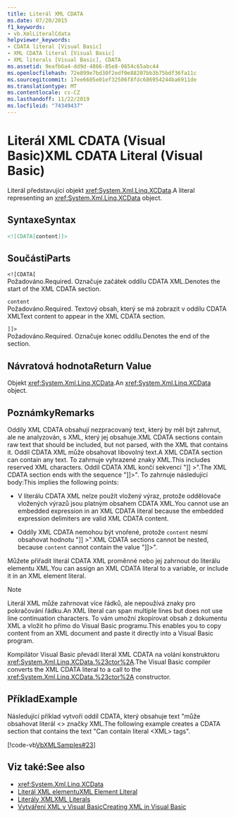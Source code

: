 ```yaml
---
title: Literál XML CDATA
ms.date: 07/20/2015
f1_keywords:
- vb.XmlLiteralCdata
helpviewer_keywords:
- CDATA literal [Visual Basic]
- XML CDATA literal [Visual Basic]
- XML literals [Visual Basic], CDATA
ms.assetid: 9eafb6a4-dd9d-4866-85e8-0654c65abc44
ms.openlocfilehash: 72e899e7bd30f2edf0e88207bb3b75bdf36fa11c
ms.sourcegitcommit: 17ee6605e01ef32506f8fdc686954244ba6911de
ms.translationtype: MT
ms.contentlocale: cs-CZ
ms.lasthandoff: 11/22/2019
ms.locfileid: "74349437"
---
```

# <a name="xml-cdata-literal-visual-basic"></a><span data-ttu-id="1926e-102">Literál XML CDATA (Visual Basic)</span><span class="sxs-lookup"><span data-stu-id="1926e-102">XML CDATA Literal (Visual Basic)</span></span>
<span data-ttu-id="1926e-103">Literál představující objekt <xref:System.Xml.Linq.XCData>.</span><span class="sxs-lookup"><span data-stu-id="1926e-103">A literal representing an <xref:System.Xml.Linq.XCData> object.</span></span>  
  
## <a name="syntax"></a><span data-ttu-id="1926e-104">Syntaxe</span><span class="sxs-lookup"><span data-stu-id="1926e-104">Syntax</span></span>  
  
```xml  
<![CDATA[content]]>  
```  
  
## <a name="parts"></a><span data-ttu-id="1926e-105">Součásti</span><span class="sxs-lookup"><span data-stu-id="1926e-105">Parts</span></span>  
 `<![CDATA[`  
 <span data-ttu-id="1926e-106">Požadováno.</span><span class="sxs-lookup"><span data-stu-id="1926e-106">Required.</span></span> <span data-ttu-id="1926e-107">Označuje začátek oddílu CDATA XML.</span><span class="sxs-lookup"><span data-stu-id="1926e-107">Denotes the start of the XML CDATA section.</span></span>  
  
 `content`  
 <span data-ttu-id="1926e-108">Požadováno.</span><span class="sxs-lookup"><span data-stu-id="1926e-108">Required.</span></span> <span data-ttu-id="1926e-109">Textový obsah, který se má zobrazit v oddílu CDATA XML</span><span class="sxs-lookup"><span data-stu-id="1926e-109">Text content to appear in the XML CDATA section.</span></span>  
  
 `]]>`  
 <span data-ttu-id="1926e-110">Požadováno.</span><span class="sxs-lookup"><span data-stu-id="1926e-110">Required.</span></span> <span data-ttu-id="1926e-111">Označuje konec oddílu.</span><span class="sxs-lookup"><span data-stu-id="1926e-111">Denotes the end of the section.</span></span>  
  
## <a name="return-value"></a><span data-ttu-id="1926e-112">Návratová hodnota</span><span class="sxs-lookup"><span data-stu-id="1926e-112">Return Value</span></span>  
 <span data-ttu-id="1926e-113">Objekt <xref:System.Xml.Linq.XCData>.</span><span class="sxs-lookup"><span data-stu-id="1926e-113">An <xref:System.Xml.Linq.XCData> object.</span></span>  
  
## <a name="remarks"></a><span data-ttu-id="1926e-114">Poznámky</span><span class="sxs-lookup"><span data-stu-id="1926e-114">Remarks</span></span>  
 <span data-ttu-id="1926e-115">Oddíly XML CDATA obsahují nezpracovaný text, který by měl být zahrnut, ale ne analyzován, s XML, který jej obsahuje.</span><span class="sxs-lookup"><span data-stu-id="1926e-115">XML CDATA sections contain raw text that should be included, but not parsed, with the XML that contains it.</span></span> <span data-ttu-id="1926e-116">Oddíl CDATA XML může obsahovat libovolný text.</span><span class="sxs-lookup"><span data-stu-id="1926e-116">A XML CDATA section can contain any text.</span></span> <span data-ttu-id="1926e-117">To zahrnuje vyhrazené znaky XML.</span><span class="sxs-lookup"><span data-stu-id="1926e-117">This includes reserved XML characters.</span></span> <span data-ttu-id="1926e-118">Oddíl CDATA XML končí sekvencí "]] >".</span><span class="sxs-lookup"><span data-stu-id="1926e-118">The XML CDATA section ends with the sequence "]]>".</span></span> <span data-ttu-id="1926e-119">To zahrnuje následující body:</span><span class="sxs-lookup"><span data-stu-id="1926e-119">This implies the following points:</span></span>  
  
- <span data-ttu-id="1926e-120">V literálu CDATA XML nelze použít vložený výraz, protože oddělovače vložených výrazů jsou platným obsahem CDATA XML.</span><span class="sxs-lookup"><span data-stu-id="1926e-120">You cannot use an embedded expression in an XML CDATA literal because the embedded expression delimiters are valid XML CDATA content.</span></span>  
  
- <span data-ttu-id="1926e-121">Oddíly XML CDATA nemohou být vnořené, protože `content` nesmí obsahovat hodnotu "]] >".</span><span class="sxs-lookup"><span data-stu-id="1926e-121">XML CDATA sections cannot be nested, because `content` cannot contain the value "]]>".</span></span>  
  
 <span data-ttu-id="1926e-122">Můžete přiřadit literál CDATA XML proměnné nebo jej zahrnout do literálu elementu XML.</span><span class="sxs-lookup"><span data-stu-id="1926e-122">You can assign an XML CDATA literal to a variable, or include it in an XML element literal.</span></span>  
  
> [!NOTE]
> <span data-ttu-id="1926e-123">Literál XML může zahrnovat více řádků, ale nepoužívá znaky pro pokračování řádku.</span><span class="sxs-lookup"><span data-stu-id="1926e-123">An XML literal can span multiple lines but does not use line continuation characters.</span></span> <span data-ttu-id="1926e-124">To vám umožní zkopírovat obsah z dokumentu XML a vložit ho přímo do Visual Basic programu.</span><span class="sxs-lookup"><span data-stu-id="1926e-124">This enables you to copy content from an XML document and paste it directly into a Visual Basic program.</span></span>  
  
 <span data-ttu-id="1926e-125">Kompilátor Visual Basic převádí literál XML CDATA na volání konstruktoru <xref:System.Xml.Linq.XCData.%23ctor%2A>.</span><span class="sxs-lookup"><span data-stu-id="1926e-125">The Visual Basic compiler converts the XML CDATA literal to a call to the <xref:System.Xml.Linq.XCData.%23ctor%2A> constructor.</span></span>  
  
## <a name="example"></a><span data-ttu-id="1926e-126">Příklad</span><span class="sxs-lookup"><span data-stu-id="1926e-126">Example</span></span>  
 <span data-ttu-id="1926e-127">Následující příklad vytvoří oddíl CDATA, který obsahuje text "může obsahovat literál \<> značky XML.</span><span class="sxs-lookup"><span data-stu-id="1926e-127">The following example creates a CDATA section that contains the text "Can contain literal \<XML> tags".</span></span>  
  
 [!code-vb[VbXMLSamples#23](~/samples/snippets/visualbasic/VS_Snippets_VBCSharp/VbXMLSamples/VB/XMLSamples11.vb#23)]  
  
## <a name="see-also"></a><span data-ttu-id="1926e-128">Viz také:</span><span class="sxs-lookup"><span data-stu-id="1926e-128">See also</span></span>

- <xref:System.Xml.Linq.XCData>
- [<span data-ttu-id="1926e-129">Literál XML elementu</span><span class="sxs-lookup"><span data-stu-id="1926e-129">XML Element Literal</span></span>](../../../visual-basic/language-reference/xml-literals/xml-element-literal.md)
- [<span data-ttu-id="1926e-130">Literály XML</span><span class="sxs-lookup"><span data-stu-id="1926e-130">XML Literals</span></span>](../../../visual-basic/language-reference/xml-literals/index.md)
- [<span data-ttu-id="1926e-131">Vytváření XML v Visual Basic</span><span class="sxs-lookup"><span data-stu-id="1926e-131">Creating XML in Visual Basic</span></span>](../../../visual-basic/programming-guide/language-features/xml/creating-xml.md)
